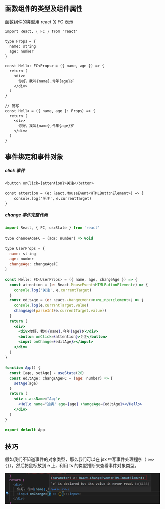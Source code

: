 ## 函数组件的类型及组件属性

函数组件的类型用 react 的 FC 表示

```tsx
import React, { FC } from 'react'

type Props = {
  name: string
  age: number
}

const Hello: FC<Props> = ({ name, age }) => {
  return (
    <div>
      你好，我叫{name},今年{age}岁
    </div>
  )
}

// 简写
const Hello = ({ name, age }: Props) => {
  return (
    <div>
      你好，我叫{name},今年{age}岁
    </div>
  )
}
```



## 事件绑定和事件对象

##### click 事件

```tsx
<button onClick={attention}>关注</button>

const attention = (e: React.MouseEvent<HTMLButtonElement>) => {
    console.log('关注', e.currentTarget)
}
```

##### change 事件完整代码

```jsx
import React, { FC, useState } from 'react'

type changeAgeFC = (age: number) => void

type UserProps = {
  name: string
  age: number
  changeAge: changeAgeFC
}

const Hello: FC<UserProps> = ({ name, age, changeAge }) => {
  const attention = (e: React.MouseEvent<HTMLButtonElement>) => {
    console.log('关注', e.currentTarget)
  }
  const editAge = (e: React.ChangeEvent<HTMLInputElement>) => {
    console.log(e.currentTarget.value)
    changeAge(parseInt(e.currentTarget.value))
  }
  return (
    <div>
      <div>你好，我叫{name},今年{age}岁</div>
      <button onClick={attention}>关注</button>
      <input onChange={editAge}></input>
    </div>
  )
}

function App() {
  const [age, setAge] = useState(20)
  const editAge: changeAgeFC = (age: number) => {
    setAge(age)
  }
  return (
    <div className="App">
      <Hello name="迪奥" age={age} changeAge={editAge}></Hello>
    </div>
  )
}

export default App
```



## 技巧

假如我们不知道事件的对象类型，那么我们可以在 jsx 中写事件处理程序（ `e=>{}`），然后把鼠标放到 e 上，利用 ts 的类型推断来查看事件对象类型。

![image-20220801172335728](img/image-20220801172335728.png)